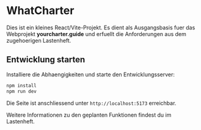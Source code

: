 # WhatCharter

Dies ist ein kleines React/Vite-Projekt. Es dient als Ausgangsbasis fuer das Webprojekt **yourcharter.guide** und erfuellt die Anforderungen aus dem zugehoerigen Lastenheft.

## Entwicklung starten

Installiere die Abhaengigkeiten und starte den Entwicklungsserver:

```bash
npm install
npm run dev
```

Die Seite ist anschliessend unter `http://localhost:5173` erreichbar.

Weitere Informationen zu den geplanten Funktionen findest du im Lastenheft.

